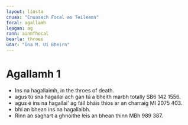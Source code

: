 ```yaml
---
layout: liosta
cnuas: "Cnuasach Focal as Teileann"
focal: agallamh
leagan: ag
rann: ainmfhocal
bearla: throes
údar: "Úna M. Uí Bheirn"
---
```


# Agallamh 1

* Ins na hagallaimh, in the throes of death.
* agus tú sna hagallaí ach gan tú a bheith marbh totally SB6 142 1556.
* agus é ins na hagallai' ag fáil bháis thios ar an charraig
MI 2075 403.
* bhí an bhean ins na hagallaibh.
* Rinn an saghart a ghnoithe leis an bhean thinn MBh 989 387.
